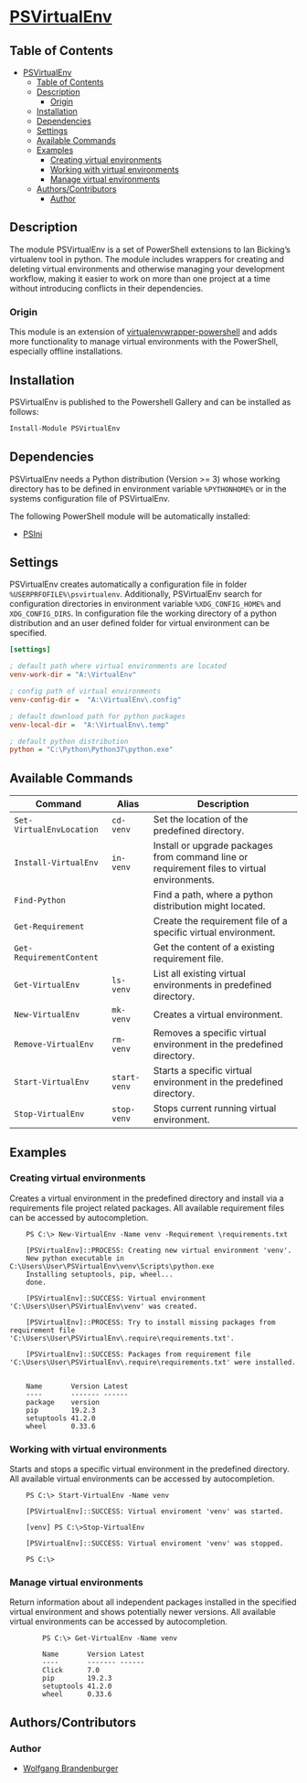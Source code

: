 # [PSVirtualEnv](https://github.com/wbrandenburger/PSVirtualEnv)

## Table of Contents

- [PSVirtualEnv](#psvirtualenv)
  - [Table of Contents](#table-of-contents)
  - [Description](#description)
    - [Origin](#origin)
  - [Installation](#installation)
  - [Dependencies](#dependencies)
  - [Settings](#settings)
  - [Available Commands](#available-commands)
  - [Examples](#examples)
    - [Creating virtual environments](#creating-virtual-environments)
    - [Working with virtual environments](#working-with-virtual-environments)
    - [Manage virtual environments](#manage-virtual-environments)
  - [Authors/Contributors](#authorscontributors)
    - [Author](#author)

## Description

The module PSVirtualEnv is a set of PowerShell extensions to Ian Bicking’s virtualenv tool in python. The module includes wrappers for creating and deleting virtual environments and otherwise managing your development workflow, making it easier to work on more than one project at a time without introducing conflicts in their dependencies.

### Origin

This module is an extension of [virtualenvwrapper-powershell](https://github.com/regisf/virtualenvwrapper-powershell) and adds more functionality to manage virtual environments with the PowerShell, especially offline installations.

## Installation

PSVirtualEnv is published to the Powershell Gallery and can be installed as follows:

```powershell
Install-Module PSVirtualEnv
```

## Dependencies

PSVirtualEnv needs a Python distribution (Version >= 3) whose working directory has to be defined in environment variable `%PYTHONHOME%` or in the systems configuration file of PSVirtualEnv.

The following PowerShell module will be automatically installed:

- [PSIni](https://github.com/lipkau/PsIni)

## Settings

PSVirtualEnv creates automatically a configuration file in folder `%USERPRFOFILE%\psvirtualenv`. Additionally, PSVirtualEnv search for configuration directories in environment variable `%XDG_CONFIG_HOME%` and `XDG_CONFIG_DIRS`. In configuration file the working directory of a python distribution and an user defined folder for virtual environment can be specified.

```ini
[settings]

; default path where virtual environments are located
venv-work-dir = "A:\VirtualEnv"

; config path of virtual environments
venv-config-dir =  "A:\VirtualEnv\.config"

; default download path for python packages
venv-local-dir =  "A:\VirtualEnv\.temp"

; default python distribution
python = "C:\Python\Python37\python.exe"
```

## Available Commands

| Command                  | Alias        | Description                                                                                 |
|--------------------------|--------------|---------------------------------------------------------------------------------------------|
| `Set-VirtualEnvLocation` | `cd-venv`    | Set the location of the predefined directory.                                               |
| `Install-VirtualEnv`     | `in-venv`    | Install or upgrade packages from command line or requirement files to virtual environments. |
| `Find-Python`            |              | Find a path, where a python distribution might located.                                     |
| `Get-Requirement`        |              | Create the requirement file of a specific virtual environment.                              |
| `Get-RequirementContent` |              | Get the content of a existing requirement file.                                             |
| `Get-VirtualEnv`         | `ls-venv`    | List all existing virtual environments in predefined directory.                             |
| `New-VirtualEnv`         | `mk-venv`    | Creates a virtual environment.                                                              |
| `Remove-VirtualEnv`      | `rm-venv`    | Removes a specific virtual environment in the predefined directory.                         |
| `Start-VirtualEnv`       | `start-venv` | Starts a specific virtual environment in the predefined directory.                          |
| `Stop-VirtualEnv`        | `stop-venv`  | Stops current running virtual environment.                                                  |

## Examples

### Creating virtual environments

Creates a virtual environment in the predefined directory and install via a requirements file project related packages. All available requirement files can be accessed by autocompletion.

```log
    PS C:\> New-VirtualEnv -Name venv -Requirement \requirements.txt

    [PSVirtualEnv]::PROCESS: Creating new virtual environment 'venv'.
    New python executable in C:\Users\User\PSVirtualEnv\venv\Scripts\python.exe
    Installing setuptools, pip, wheel...
    done.

    [PSVirtualEnv]::SUCCESS: Virtual environment 'C:\Users\User\PSVirtualEnv\venv' was created.

    [PSVirtualEnv]::PROCESS: Try to install missing packages from requirement file 'C:\Users\User\PSVirtualEnv\.require\requirements.txt'.

    [PSVirtualEnv]::SUCCESS: Packages from requirement file 'C:\Users\User\PSVirtualEnv\.require\requirements.txt' were installed.


    Name       Version Latest
    ----       ------- ------
    package    version
    pip        19.2.3
    setuptools 41.2.0
    wheel      0.33.6
```

### Working with virtual environments

Starts and stops a specific virtual environment in the predefined directory. All available virtual environments can be accessed by autocompletion.

```log
    PS C:\> Start-VirtualEnv -Name venv

    [PSVirtualEnv]::SUCCESS: Virtual enviroment 'venv' was started.

    [venv] PS C:\>Stop-VirtualEnv

    [PSVirtualEnv]::SUCCESS: Virtual enviroment 'venv' was stopped.

    PS C:\>
```

### Manage virtual environments

Return information about all independent packages installed in the specified virtual environment and shows potentially newer versions. All available virtual environments can be accessed by autocompletion.

```log
        PS C:\> Get-VirtualEnv -Name venv

        Name       Version Latest
        ----       ------- ------
        Click      7.0
        pip        19.2.3
        setuptools 41.2.0
        wheel      0.33.6
```

## Authors/Contributors

### Author

- [Wolfgang Brandenburger](https://github.com/wbrandenburger)

